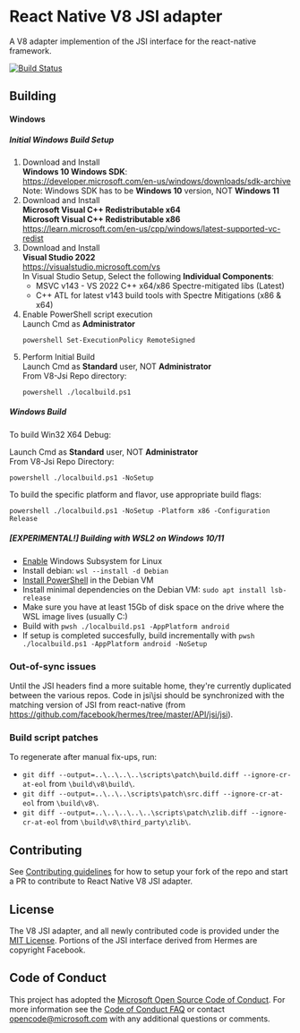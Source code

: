 # React Native V8 JSI adapter
A V8 adapter implemention of the JSI interface for the react-native framework.

[![Build Status](https://dev.azure.com/ms/v8-jsi/_apis/build/status/microsoft.v8-jsi?branchName=master)](https://dev.azure.com/ms/v8-jsi/_build/latest?definitionId=321&branchName=master)

## Building

#### Windows

##### Initial Windows Build Setup

1. Download and Install  
   **Windows 10 Windows SDK**:  
   <https://developer.microsoft.com/en-us/windows/downloads/sdk-archive>  
   Note: Windows SDK has to be **Windows 10** version, NOT **Windows 11**
1. Download and Install  
   **Microsoft Visual C++ Redistributable x64**  
   **Microsoft Visual C++ Redistributable x86**  
   <https://learn.microsoft.com/en-us/cpp/windows/latest-supported-vc-redist>
1. Download and Install  
   **Visual Studio 2022**  
   <https://visualstudio.microsoft.com/vs>  
   In Visual Studio Setup, Select the following **Individual Components**:
   * MSVC v143 - VS 2022 C++ x64/x86 Spectre-mitigated libs (Latest)
   * C++ ATL for latest v143 build tools with Spectre Mitigations (x86 & x64)
1. Enable PowerShell script execution  
   Launch Cmd as **Administrator**
   ```Cmd
   powershell Set-ExecutionPolicy RemoteSigned
   ```
1. Perform Initial Build  
   Launch Cmd as **Standard** user, NOT **Administrator**  
   From V8-Jsi Repo directory:
   ```
   powershell ./localbuild.ps1
   ```

##### Windows Build

To build Win32 X64 Debug:

Launch Cmd as **Standard** user, NOT **Administrator**  
From V8-Jsi Repo Directory:
```Cmd
powershell ./localbuild.ps1 -NoSetup
```

To build the specific platform and flavor, use appropriate build flags: 
```Cmd
powershell ./localbuild.ps1 -NoSetup -Platform x86 -Configuration Release 
```

##### [EXPERIMENTAL!] Building with WSL2 on Windows 10/11
* [Enable](https://docs.microsoft.com/en-us/windows/wsl/install) Windows Subsystem for Linux
* Install debian: `wsl --install -d Debian`
* [Install PowerShell](https://docs.microsoft.com/en-us/powershell/scripting/install/install-debian?view=powershell-7.2) in the Debian VM
* Install minimal dependencies on the Debian VM: `sudo apt install lsb-release`
* Make sure you have at least 15Gb of disk space on the drive where the WSL image lives (usually C:)
* Build with `pwsh ./localbuild.ps1 -AppPlatform android`
* If setup is completed succesfully, build incrementally with `pwsh ./localbuild.ps1 -AppPlatform android -NoSetup`

### Out-of-sync issues
Until the JSI headers find a more suitable home, they're currently duplicated between the various repos. Code in jsi\jsi should be synchronized with the matching version of JSI from react-native (from https://github.com/facebook/hermes/tree/master/API/jsi/jsi).

### Build script patches
To regenerate after manual fix-ups, run:
* `git diff --output=..\..\..\..\scripts\patch\build.diff --ignore-cr-at-eol` from `\build\v8\build\`.
* `git diff --output=..\..\..\scripts\patch\src.diff --ignore-cr-at-eol` from `\build\v8\`.
* `git diff --output=..\..\..\..\..\scripts\patch\zlib.diff --ignore-cr-at-eol` from `\build\v8\third_party\zlib\`.

## Contributing
See [Contributing guidelines](./docs/CONTRIBUTING.md) for how to setup your fork of the repo and start a PR to contribute to React Native V8 JSI adapter.

## License

The V8 JSI adapter, and all newly contributed code is provided under the [MIT License](LICENSE). Portions of the JSI interface derived from Hermes are copyright Facebook.

## Code of Conduct

This project has adopted the [Microsoft Open Source Code of Conduct](https://opensource.microsoft.com/codeofconduct/). For more information see the [Code of Conduct FAQ](https://opensource.microsoft.com/codeofconduct/faq/) or contact [opencode@microsoft.com](mailto:opencode@microsoft.com) with any additional questions or comments.
